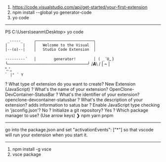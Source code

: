 1. https://code.visualstudio.com/api/get-started/your-first-extension
2. npm install --global yo generator-code
3. yo code

---

PS C:\Users\seanm\Desktop> yo code

     _-----_     ╭──────────────────────────╮
    |       |    │   Welcome to the Visual  │
    |--(o)--|    │   Studio Code Extension  │
   `---------´   │        generator!        │
    ( _´U`_ )    ╰──────────────────────────╯
    /___A___\   /
     |  ~  |     
   __'.___.'__   
 ´   `  |° ´ Y ` 

? What type of extension do you want to create? New Extension (JavaScript)
? What's the name of your extension? OpenClone-DevContainer-StatusBar
? What's the identifier of your extension? openclone-devcontainer-statusbar
? What's the description of your extension? adds information to satus bar
? Enable JavaScript type checking in 'jsconfig.json'? No
? Initialize a git repository? Yes
? Which package manager to use? (Use arrow keys)
❯ npm 
  yarn 
  pnpm 

---

go into the package.json and set "activationEvents": ["*"] so that vscode will run your extension when you start it.

---

1. npm install -g vsce
2. vsce package




